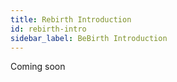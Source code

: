 ```yaml
---
title: Rebirth Introduction
id: rebirth-intro
sidebar_label: BeBirth Introduction
---
```

Coming soon
